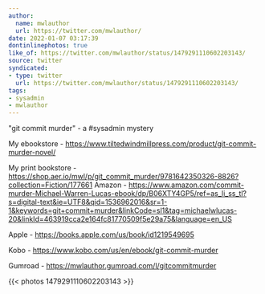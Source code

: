 ```yaml
---
author:
  name: mwlauthor
  url: https://twitter.com/mwlauthor/
date: 2022-01-07 03:17:39
dontinlinephotos: true
like_of: https://twitter.com/mwlauthor/status/1479291110602203143/
source: twitter
syndicated:
- type: twitter
  url: https://twitter.com/mwlauthor/status/1479291110602203143/
tags:
- sysadmin
- mwlauthor
---
```


"git commit murder" - a #sysadmin mystery



My ebookstore - https://www.tiltedwindmillpress.com/product/git-commit-murder-novel/

My print bookstore - https://shop.aer.io/mwl/p/git_commit_murder/9781642350326-8826?collection=Fiction/177661 Amazon - https://www.amazon.com/commit-murder-Michael-Warren-Lucas-ebook/dp/B06XTY4GP5/ref=as_li_ss_tl?s=digital-text&ie=UTF8&qid=1536962016&sr=1-1&keywords=git+commit+murder&linkCode=sl1&tag=michaelwlucas-20&linkId=463919cca2e164fc81770509f5e29a75&language=en_US

Apple - https://books.apple.com/us/book/id1219549695

Kobo - https://www.kobo.com/us/en/ebook/git-commit-murder

Gumroad - https://mwlauthor.gumroad.com/l/gitcommitmurder 

{{< photos 1479291110602203143 >}}